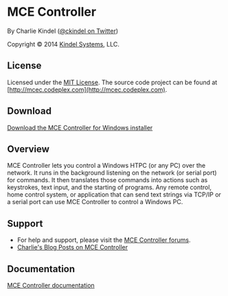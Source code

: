 # MCE Controller

By Charlie Kindel ([@ckindel on Twitter](http://www.twitter.com/ckindel))

Copyright © 2014 [Kindel Systems](http://www.kindel.com), LLC.

## License

Licensed under the [MIT License](http://mcec.codeplex.com/license). The source code project can be found at [http://mcec.codeplex.com](http://mcec.codeplex.com).

## Download

[Download the MCE Controller for Windows installer](http://mcec.codeplex.com/releases)

## Overview

MCE Controller lets you control a Windows HTPC (or any PC) over the network. It runs in the background listening on the network (or serial port) for commands. It then translates those commands into actions such as keystrokes, text input, and the starting of programs. Any remote control, home control system, or application that can send text strings via TCP/IP or a serial port can use MCE Controller to control a Windows PC.

## Support 

* For help and support, please visit the [MCE Controller forums](http://mcec.codeplex.com/discussions).
* [Charlie's Blog Posts on MCE Controller](http://ceklog.kindel.com/category/passions/homeautomation/mce-controller/)

## Documentation

[MCE Controller documentation](http://mcec.codeplex.com/documentation)
